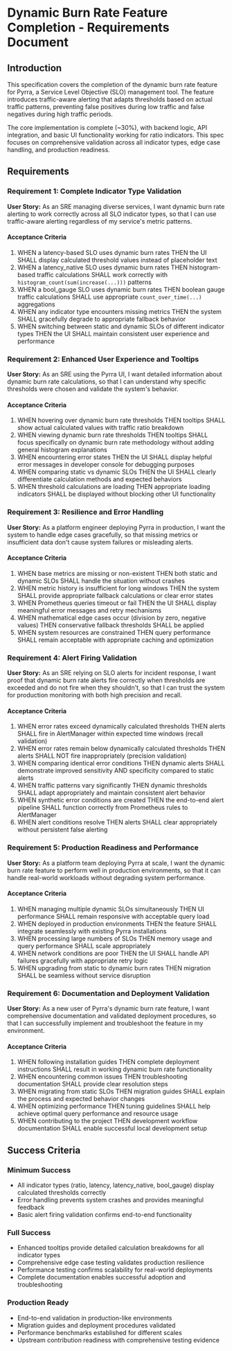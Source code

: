 # Dynamic Burn Rate Feature Completion - Requirements Document

## Introduction

This specification covers the completion of the dynamic burn rate feature for Pyrra, a Service Level Objective (SLO) management tool. The feature introduces traffic-aware alerting that adapts thresholds based on actual traffic patterns, preventing false positives during low traffic and false negatives during high traffic periods.

The core implementation is complete (~30%), with backend logic, API integration, and basic UI functionality working for ratio indicators. This spec focuses on comprehensive validation across all indicator types, edge case handling, and production readiness.

## Requirements

### Requirement 1: Complete Indicator Type Validation

**User Story:** As an SRE managing diverse services, I want dynamic burn rate alerting to work correctly across all SLO indicator types, so that I can use traffic-aware alerting regardless of my service's metric patterns.

#### Acceptance Criteria

1. WHEN a latency-based SLO uses dynamic burn rates THEN the UI SHALL display calculated threshold values instead of placeholder text
2. WHEN a latency_native SLO uses dynamic burn rates THEN histogram-based traffic calculations SHALL work correctly with `histogram_count(sum(increase(...)))` patterns
3. WHEN a bool_gauge SLO uses dynamic burn rates THEN boolean gauge traffic calculations SHALL use appropriate `count_over_time(...)` aggregations
4. WHEN any indicator type encounters missing metrics THEN the system SHALL gracefully degrade to appropriate fallback behavior
5. WHEN switching between static and dynamic SLOs of different indicator types THEN the UI SHALL maintain consistent user experience and performance

### Requirement 2: Enhanced User Experience and Tooltips

**User Story:** As an SRE using the Pyrra UI, I want detailed information about dynamic burn rate calculations, so that I can understand why specific thresholds were chosen and validate the system's behavior.

#### Acceptance Criteria

1. WHEN hovering over dynamic burn rate thresholds THEN tooltips SHALL show actual calculated values with traffic ratio breakdown
2. WHEN viewing dynamic burn rate thresholds THEN tooltips SHALL focus specifically on dynamic burn rate methodology without adding general histogram explanations
3. WHEN encountering error states THEN the UI SHALL display helpful error messages in developer console for debugging purposes
4. WHEN comparing static vs dynamic SLOs THEN the UI SHALL clearly differentiate calculation methods and expected behaviors
5. WHEN threshold calculations are loading THEN appropriate loading indicators SHALL be displayed without blocking other UI functionality

### Requirement 3: Resilience and Error Handling

**User Story:** As a platform engineer deploying Pyrra in production, I want the system to handle edge cases gracefully, so that missing metrics or insufficient data don't cause system failures or misleading alerts.

#### Acceptance Criteria

1. WHEN base metrics are missing or non-existent THEN both static and dynamic SLOs SHALL handle the situation without crashes
2. WHEN metric history is insufficient for long windows THEN the system SHALL provide appropriate fallback calculations or clear error states
3. WHEN Prometheus queries timeout or fail THEN the UI SHALL display meaningful error messages and retry mechanisms
4. WHEN mathematical edge cases occur (division by zero, negative values) THEN conservative fallback thresholds SHALL be applied
5. WHEN system resources are constrained THEN query performance SHALL remain acceptable with appropriate caching and optimization

### Requirement 4: Alert Firing Validation

**User Story:** As an SRE relying on SLO alerts for incident response, I want proof that dynamic burn rate alerts fire correctly when thresholds are exceeded and do not fire when they shouldn't, so that I can trust the system for production monitoring with both high precision and recall.

#### Acceptance Criteria

1. WHEN error rates exceed dynamically calculated thresholds THEN alerts SHALL fire in AlertManager within expected time windows (recall validation)
2. WHEN error rates remain below dynamically calculated thresholds THEN alerts SHALL NOT fire inappropriately (precision validation)
3. WHEN comparing identical error conditions THEN dynamic alerts SHALL demonstrate improved sensitivity AND specificity compared to static alerts
4. WHEN traffic patterns vary significantly THEN dynamic thresholds SHALL adapt appropriately and maintain consistent alert behavior
5. WHEN synthetic error conditions are created THEN the end-to-end alert pipeline SHALL function correctly from Prometheus rules to AlertManager
6. WHEN alert conditions resolve THEN alerts SHALL clear appropriately without persistent false alerting

### Requirement 5: Production Readiness and Performance

**User Story:** As a platform team deploying Pyrra at scale, I want the dynamic burn rate feature to perform well in production environments, so that it can handle real-world workloads without degrading system performance.

#### Acceptance Criteria

1. WHEN managing multiple dynamic SLOs simultaneously THEN UI performance SHALL remain responsive with acceptable query load
2. WHEN deployed in production environments THEN the feature SHALL integrate seamlessly with existing Pyrra installations
3. WHEN processing large numbers of SLOs THEN memory usage and query performance SHALL scale appropriately
4. WHEN network conditions are poor THEN the UI SHALL handle API failures gracefully with appropriate retry logic
5. WHEN upgrading from static to dynamic burn rates THEN migration SHALL be seamless without service disruption

### Requirement 6: Documentation and Deployment Validation

**User Story:** As a new user of Pyrra's dynamic burn rate feature, I want comprehensive documentation and validated deployment procedures, so that I can successfully implement and troubleshoot the feature in my environment.

#### Acceptance Criteria

1. WHEN following installation guides THEN complete deployment instructions SHALL result in working dynamic burn rate functionality
2. WHEN encountering common issues THEN troubleshooting documentation SHALL provide clear resolution steps
3. WHEN migrating from static SLOs THEN migration guides SHALL explain the process and expected behavior changes
4. WHEN optimizing performance THEN tuning guidelines SHALL help achieve optimal query performance and resource usage
5. WHEN contributing to the project THEN development workflow documentation SHALL enable successful local development setup

## Success Criteria

### Minimum Success
- All indicator types (ratio, latency, latency_native, bool_gauge) display calculated thresholds correctly
- Error handling prevents system crashes and provides meaningful feedback
- Basic alert firing validation confirms end-to-end functionality

### Full Success  
- Enhanced tooltips provide detailed calculation breakdowns for all indicator types
- Comprehensive edge case testing validates production resilience
- Performance testing confirms scalability for real-world deployments
- Complete documentation enables successful adoption and troubleshooting

### Production Ready
- End-to-end validation in production-like environments
- Migration guides and deployment procedures validated
- Performance benchmarks established for different scales
- Upstream contribution readiness with comprehensive testing evidence